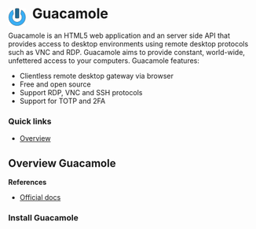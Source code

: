 # Guacamole <img style="margin: 6px 13px 0px 0px" align="left" src="../../../data/images/logo_36x36.png" />

Guacamole is an HTML5 web application and an server side API that provides access to desktop 
environments using remote desktop protocols such as VNC and RDP. Guacamole aims to provide constant, 
world-wide, unfettered access to your computers. Guacamole features:

* Clientless remote desktop gateway via browser
* Free and open source
* Support RDP, VNC and SSH protocols
* Support for TOTP and 2FA

### Quick links
* [Overview](#overview)

## Overview Guacamole

**References**
* [Official docs](https://guacamole.apache.org/doc/gug/introduction.html)

### Install Guacamole
